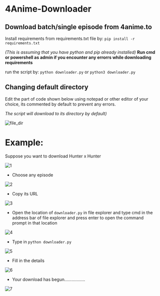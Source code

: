 # 4Anime-Downloader
## Download batch/single episode from 4anime.to

Install requirements from requirements.txt file by:
`pip install -r requirements.txt`

*(This is assuming that you have python and pip already installed)*
**Run cmd or powershell as admin if you encounter any errorrs while downloading requirements**

run the script by:
`python downloader.py`
 or 
`python3 downloader.py`

## Changing default directory
Edit the part of code shown below using notepad or other editor of your choice, its commented by default to prevent any errors.

*The script will download to its directory by default)*

![file_dir](https://cdn.discordapp.com/attachments/762973053973823499/772003604889731092/unknown.png)

# Example:
Suppose you want to download Hunter x Hunter

![1](https://cdn.discordapp.com/attachments/762973053973823499/770878132709621770/unknown.png)

- Choose any episode

![2](https://cdn.discordapp.com/attachments/762973053973823499/770880580467949609/unknown.png)

- Copy its URL

![3](https://cdn.discordapp.com/attachments/762973053973823499/770881160808103946/unknown.png)

- Open the location of `downloader.py` in file explorer and type cmd in the address bar of file explorer and press enter to open the command prompt in that location

![4](https://cdn.discordapp.com/attachments/762973053973823499/770881969172119592/unknown.png)

- Type in `python downloader.py`

![5](https://cdn.discordapp.com/attachments/762973053973823499/770882237788979220/unknown.png)

- Fill in the details

![6](https://cdn.discordapp.com/attachments/762973053973823499/770884030010884147/unknown.png)

- Your download has begun.................

![7](https://cdn.discordapp.com/attachments/762973053973823499/770884082519244830/unknown.png)
